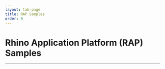 ```yaml
---
layout: tab-page
title: RAP Samples
order: 9
---
```


# Rhino Application Platform (RAP) Samples
---

